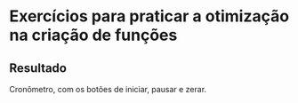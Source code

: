 # Exercícios para praticar a otimização na criação de funções

## Resultado

Cronômetro, com os botões de iniciar, pausar e zerar.
